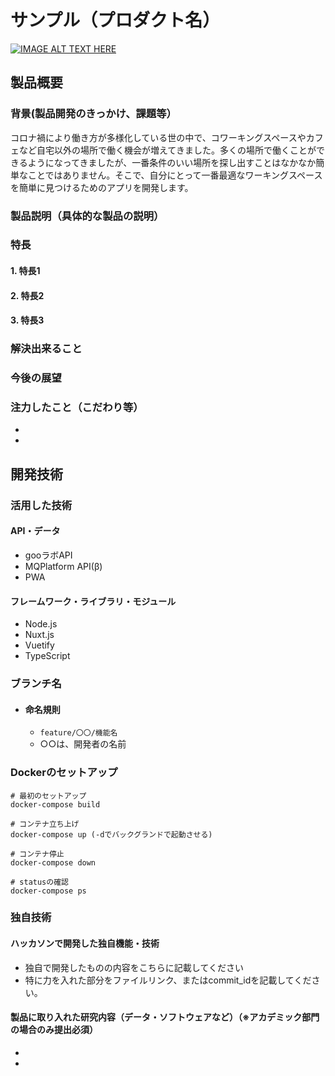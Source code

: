 # サンプル（プロダクト名）

[![IMAGE ALT TEXT HERE](https://jphacks.com/wp-content/uploads/2022/08/JPHACKS2022_ogp.jpg)](https://www.youtube.com/watch?v=LUPQFB4QyVo)

## 製品概要
### 背景(製品開発のきっかけ、課題等）
コロナ禍により働き方が多様化している世の中で、コワーキングスペースやカフェなど自宅以外の場所で働く機会が増えてきました。多くの場所で働くことができるようになってきましたが、一番条件のいい場所を探し出すことはなかなか簡単なことではありません。そこで、自分にとって一番最適なワーキングスペースを簡単に見つけるためのアプリを開発します。

### 製品説明（具体的な製品の説明）
### 特長
#### 1. 特長1
#### 2. 特長2
#### 3. 特長3

### 解決出来ること
### 今後の展望
### 注力したこと（こだわり等）
* 
* 

## 開発技術
### 活用した技術
#### API・データ
* gooラボAPI
* MQPlatform API(β)
* PWA

#### フレームワーク・ライブラリ・モジュール
* Node.js
* Nuxt.js
* Vuetify
* TypeScript

### ブランチ名
   - #### 命名規則
     - `feature/〇〇/機能名`
     - ○○は、開発者の名前 

### Dockerのセットアップ
```
# 最初のセットアップ
docker-compose build

# コンテナ立ち上げ
docker-compose up (-dでバックグランドで起動させる)

# コンテナ停止
docker-compose down

# statusの確認
docker-compose ps
```

### 独自技術
#### ハッカソンで開発した独自機能・技術
* 独自で開発したものの内容をこちらに記載してください
* 特に力を入れた部分をファイルリンク、またはcommit_idを記載してください。

#### 製品に取り入れた研究内容（データ・ソフトウェアなど）（※アカデミック部門の場合のみ提出必須）
* 
* 
